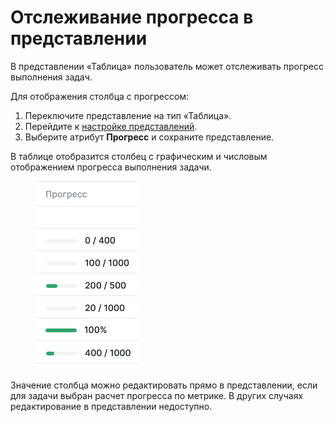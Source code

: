 # Отслеживание прогресса в представлении

В представлении «Таблица» пользователь может отслеживать прогресс выполнения задач.&#x20;

Для отображения столбца с прогрессом:

1. Переключите представление на тип «Таблица».
2. Перейдите к [настройке представлений](https://docs.teamstorm.io/rukovodstva/rukovodstvo-polzovatelya-teamstorm/rabota-s-zadachami/predstavlenie-zadach/nastroika-predstavlenii).
3. Выберите атрибут **Прогресс** и сохраните представление.

В таблице отобразится столбец с графическим и числовым отображением прогресса выполнения задачи.&#x20;

<figure><img src="../../../../.gitbook/assets/изображение (2) (1) (1).png" alt=""><figcaption></figcaption></figure>

Значение столбца можно редактировать прямо в представлении, если для задачи выбран расчет прогресса по метрике. В других случаях редактирование в представлении недоступно.&#x20;
